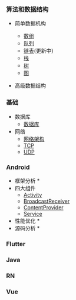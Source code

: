 

### 算法和数据结构

* 简单数据机构
  * [数组](./算法和数据结构/简单数据结构/数组.md)
  * [队列](./算法和数据结构/简单数据结构/队列.md)
  * [链表](./算法和数据结构/简单数据结构/链表.md)(更新中)
  * [栈](./算法和数据结构/简单数据结构/栈.md)
  * [树](./算法和数据结构/简单数据结构/树.md)
  * [图](./算法和数据结构/简单数据结构/图.md)

* 高级数据结构  
  



### 基础

* 数据库
  * [数据库](./基础/数据库/数据库.md)
* 网络
  * [网络架构](./基础/网络/网络架构.md)
  * [TCP](./基础/网络/TCP.md)
  * [UDP](./基础/网络/UDP.md)

### Android

- 框架分析
  * 
- 四大组件
  * [Activity](./Android/四大组件/Activity.md)
  * [BroadcastReceiver](./Android/四大组件/BroadcastReceiver.md)
  * [ContentProvider](./Android/四大组件/ContentProvider.md)
  * [Service](./Android/四大组件/Service.md)
- 性能优化
  * 
- 源码分析
  * 

### Flutter



### Java

### RN

### Vue

